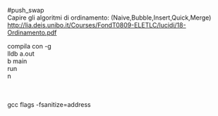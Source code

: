 #push_swap
<br>
Capire gli algoritmi di ordinamento: (Naive,Bubble,Insert,Quick,Merge)<br>
http://lia.deis.unibo.it/Courses/FondT0809-ELETLC/lucidi/18-Ordinamento.pdf<br>


compila con -g<br>
lldb a.out<br>
b main<br>
run<br>
n<br><br><br>


gcc flags -fsanitize=address
